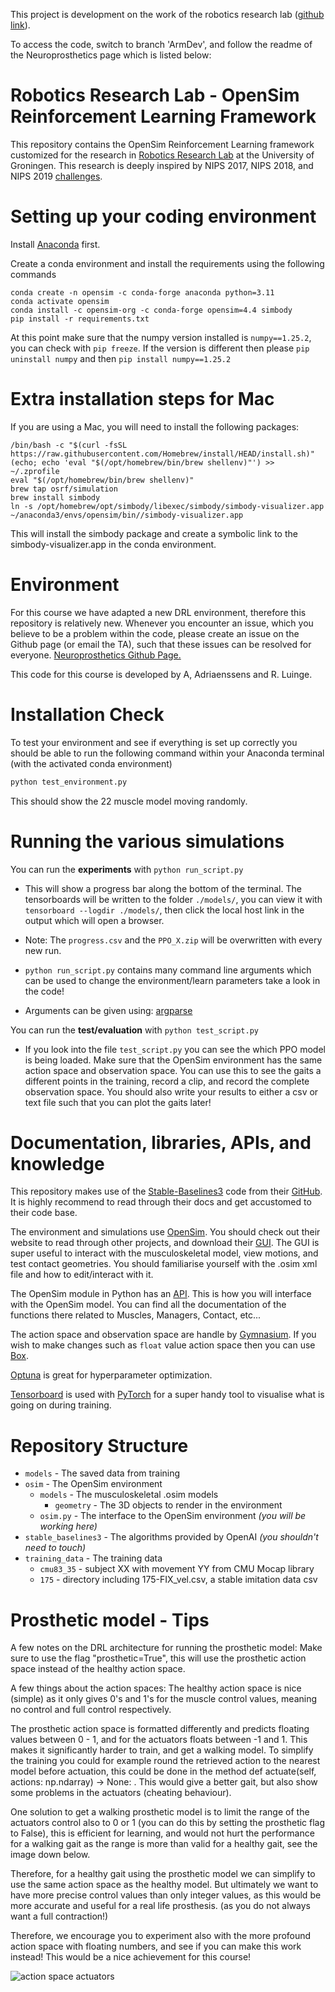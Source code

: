 This project is development on the work of the robotics research lab ([github link](https://github.com/RoboticsLabRUG/Neuroprosthetics)).

To access the code, switch to branch 'ArmDev', and follow the readme of the Neuroprosthetics page which is listed below:


# Robotics Research Lab - OpenSim Reinforcement Learning Framework

This repository contains the OpenSim Reinforcement Learning framework customized for the research
in [Robotics Research Lab](https://www.roboticsresearchlab.nl/) at the University of Groningen.
This research is deeply inspired by NIPS 2017, NIPS 2018, and NIPS
2019 [challenges](https://osim-rl.kidzinski.com/docs/home/).

# Setting up your coding environment

Install [Anaconda](https://docs.conda.io/projects/conda/en/stable/) first.

Create a conda environment and install the requirements using the following commands

```commandline
conda create -n opensim -c conda-forge anaconda python=3.11
conda activate opensim
conda install -c opensim-org -c conda-forge opensim=4.4 simbody
pip install -r requirements.txt
```

At this point make sure that the numpy version installed is `numpy==1.25.2`, you can check with `pip freeze`.
If the version is different then please `pip uninstall numpy` and then `pip install numpy==1.25.2`

# Extra installation steps for Mac

If you are using a Mac, you will need to install the following packages:

```commandline
/bin/bash -c "$(curl -fsSL https://raw.githubusercontent.com/Homebrew/install/HEAD/install.sh)"
(echo; echo 'eval "$(/opt/homebrew/bin/brew shellenv)"') >> ~/.zprofile 
eval "$(/opt/homebrew/bin/brew shellenv)"
brew tap osrf/simulation
brew install simbody
ln -s /opt/homebrew/opt/simbody/libexec/simbody/simbody-visualizer.app ~/anaconda3/envs/opensim/bin//simbody-visualizer.app
```

This will install the simbody package and create a symbolic link to the simbody-visualizer.app in the conda environment.

# Environment

For this course we have adapted a new DRL environment, therefore this repository is relatively new. Whenever you
encounter an issue,
which you believe to be a problem within the code, please create an issue on the Github page (or email the TA),
such that these issues can be resolved for
everyone. [Neuroprosthetics Github Page.](https://github.com/rutgerluinge/Neuroprosthetics)

This code for this course is developed by A, Adriaenssens and R. Luinge.

# Installation Check

To test your environment and see if everything is set up correctly you should be able to run the following command
within
your Anaconda terminal (with the activated conda environment)

```Bash
python test_environment.py
```

This should show the 22 muscle model moving randomly.

# Running the various simulations

You can run the **experiments** with `python run_script.py`

- This will show a progress bar along the bottom of the terminal. The tensorboards will be written to the folder
  `./models/`, you can view it with `tensorboard --logdir ./models/`, then click the local host link in the output which
  will open a browser.

- Note: The `progress.csv` and the `PPO_X.zip` will be overwritten with every new run.
- `python run_script.py` contains many command line arguments which can be used to change the environment/learn parameters take a look in the code!
- Arguments can be given using: [argparse](https://docs.python.org/3/library/argparse.html)

You can run the **test/evaluation** with `python test_script.py`

- If you look into the file `test_script.py` you can see the which PPO model is being loaded. Make sure that the OpenSim
  environment has the same action space and observation space. You can use this to see the gaits a different points in
  the
  training, record a clip, and record the complete observation space. You should also write your results to either a csv or text file such that you can plot the gaits later!

# Documentation, libraries, APIs, and knowledge

This repository makes use of the [Stable-Baselines3](https://stable-baselines3.readthedocs.io/en/master/) code from
their [GitHub](https://github.com/DLR-RM/stable-baselines3).
It is highly recommend to read through their docs and get accustomed to their code base.

The environment and simulations use [OpenSim](https://simtk.org/projects/opensim). You should check out their website to
read through other projects, and download their [GUI](https://simtk.org/frs/?group_id=91). The GUI is super useful to
interact
with the musculoskeletal model, view motions, and test contact geometries. You should familiarise yourself with the
.osim
xml file and how to edit/interact with it.

The OpenSim module in Python has an [API](https://simtk.org/api_docs/opensim/api_docs/). This is how you will interface
with the OpenSim model. You can find all the documentation of the functions there related to Muscles, Managers, Contact,
etc...

The action space and observation space are handle by [Gymnasium](https://gymnasium.farama.org). If you wish to make
changes
such as `float` value action space then you can use [Box](https://gymnasium.farama.org/api/spaces/fundamental/#box).

[Optuna](https://optuna.org/) is great for hyperparameter optimization.

[Tensorboard](https://pytorch.org/tutorials/recipes/recipes/tensorboard_with_pytorch.html) is used
with [PyTorch](https://pytorch.org/docs/stable/index.html) for a super
handy tool to visualise what is going on during training.

# Repository Structure

- `models` - The saved data from training
- `osim` - The OpenSim environment
    - `models` - The musculoskeletal .osim models
        - `geometry` - The 3D objects to render in the environment
    - `osim.py` - The interface to the OpenSim environment *(you will be working here)*
- `stable_baselines3` - The algorithms provided by OpenAI *(you shouldn't need to touch)*
- `training_data` - The training data
    - `cmu83_35` - subject XX with movement YY from CMU Mocap library
    - `175` - directory including 175-FIX_vel.csv, a stable imitation data csv

# Prosthetic model - Tips

A few notes on the DRL architecture for running the prosthetic model:
Make sure to use the flag "prosthetic=True", this will use the prosthetic action space instead of the healthy action
space.

A few things about the action spaces:
The healthy action space is nice (simple) as it only gives 0's and 1's for the muscle control values, meaning no control
and full control respectively.

The prosthetic action space is formatted differently and predicts floating values between 0 - 1, and for the actuators
floats between -1 and 1. This makes it significantly harder to train, and get a walking model. To simplify the training
you could for example round the retrieved action to the nearest model before actuation, this could be done in the method
def actuate(self, actions: np.ndarray) -> None: . This would give a better gait, but also show some problems in the
actuators (cheating behaviour).

One solution to get a walking prosthetic model is to limit the range of the actuators control also to 0 or 1 (you can do
this by setting the prosthetic flag to False), this is efficient for learning, and would not hurt the performance for a
walking gait as the range is more than valid for a healthy gait, see the image down below.

Therefore, for a healthy gait using the prosthetic model we can simplify to use the same action space as the healthy
model. But ultimately we want to have more precise control values than only integer values, as this would be more
accurate and useful for a real life prosthesis. (as you do not always want a full contraction!)

Therefore, we encourage you to experiment also with the more profound action space with floating numbers, and
see if you can make this work instead! This would be a nice achievement for this course!

![action space actuators](images/action_space.png)
